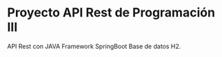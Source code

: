 # Proyecto API Rest de Programación III

 API Rest con JAVA
 Framework SpringBoot
 Base de datos H2. 
